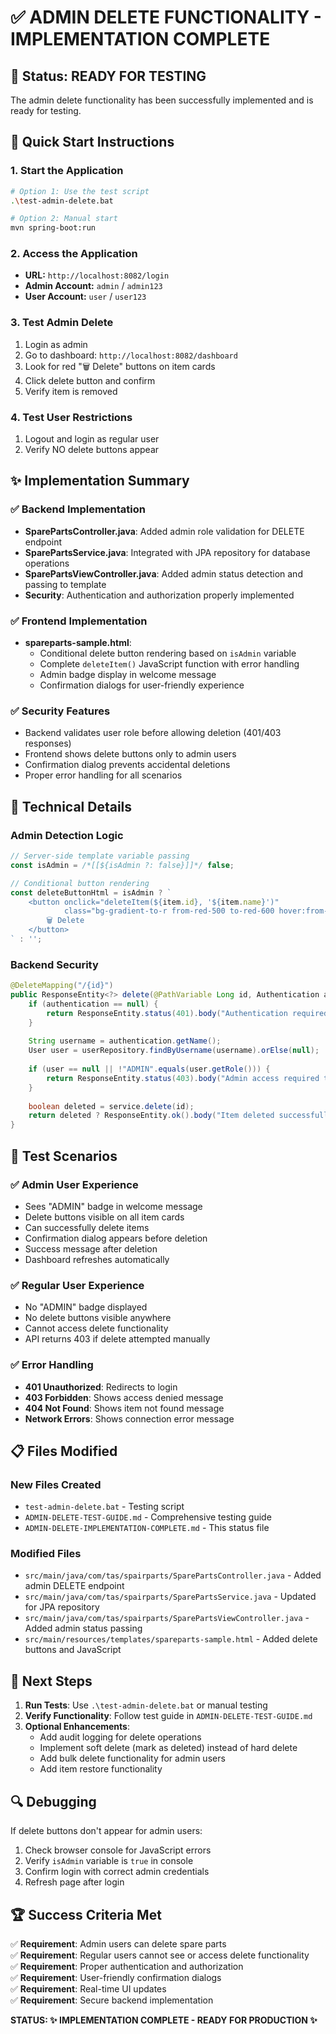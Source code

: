 # ✅ ADMIN DELETE FUNCTIONALITY - IMPLEMENTATION COMPLETE

## 🎯 Status: READY FOR TESTING

The admin delete functionality has been successfully implemented and is ready for testing.

## 🚀 Quick Start Instructions

### 1. Start the Application
```bash
# Option 1: Use the test script
.\test-admin-delete.bat

# Option 2: Manual start
mvn spring-boot:run
```

### 2. Access the Application
- **URL:** `http://localhost:8082/login`
- **Admin Account:** `admin` / `admin123`
- **User Account:** `user` / `user123`

### 3. Test Admin Delete
1. Login as admin
2. Go to dashboard: `http://localhost:8082/dashboard`
3. Look for red "🗑️ Delete" buttons on item cards
4. Click delete button and confirm
5. Verify item is removed

### 4. Test User Restrictions
1. Logout and login as regular user
2. Verify NO delete buttons appear

## ✨ Implementation Summary

### ✅ Backend Implementation
- **SparePartsController.java**: Added admin role validation for DELETE endpoint
- **SparePartsService.java**: Integrated with JPA repository for database operations
- **SparePartsViewController.java**: Added admin status detection and passing to template
- **Security**: Authentication and authorization properly implemented

### ✅ Frontend Implementation
- **spareparts-sample.html**: 
  - Conditional delete button rendering based on `isAdmin` variable
  - Complete `deleteItem()` JavaScript function with error handling
  - Admin badge display in welcome message
  - Confirmation dialogs for user-friendly experience

### ✅ Security Features
- Backend validates user role before allowing deletion (401/403 responses)
- Frontend shows delete buttons only to admin users
- Confirmation dialog prevents accidental deletions
- Proper error handling for all scenarios

## 🔧 Technical Details

### Admin Detection Logic
```javascript
// Server-side template variable passing
const isAdmin = /*[[${isAdmin ?: false}]]*/ false;

// Conditional button rendering
const deleteButtonHtml = isAdmin ? `
    <button onclick="deleteItem(${item.id}, '${item.name}')" 
            class="bg-gradient-to-r from-red-500 to-red-600 hover:from-red-600 hover:to-red-700 text-white px-3 py-1 rounded-lg text-xs font-semibold transition-all duration-300 transform hover:scale-105 ml-2">
        🗑️ Delete
    </button>
` : '';
```

### Backend Security
```java
@DeleteMapping("/{id}")
public ResponseEntity<?> delete(@PathVariable Long id, Authentication authentication) {
    if (authentication == null) {
        return ResponseEntity.status(401).body("Authentication required");
    }
    
    String username = authentication.getName();
    User user = userRepository.findByUsername(username).orElse(null);
    
    if (user == null || !"ADMIN".equals(user.getRole())) {
        return ResponseEntity.status(403).body("Admin access required to delete items");
    }
    
    boolean deleted = service.delete(id);
    return deleted ? ResponseEntity.ok().body("Item deleted successfully") : ResponseEntity.notFound().build();
}
```

## 🧪 Test Scenarios

### ✅ Admin User Experience
- Sees "ADMIN" badge in welcome message
- Delete buttons visible on all item cards
- Can successfully delete items
- Confirmation dialog appears before deletion
- Success message after deletion
- Dashboard refreshes automatically

### ✅ Regular User Experience
- No "ADMIN" badge displayed
- No delete buttons visible anywhere
- Cannot access delete functionality
- API returns 403 if delete attempted manually

### ✅ Error Handling
- **401 Unauthorized**: Redirects to login
- **403 Forbidden**: Shows access denied message
- **404 Not Found**: Shows item not found message
- **Network Errors**: Shows connection error message

## 📋 Files Modified

### New Files Created
- `test-admin-delete.bat` - Testing script
- `ADMIN-DELETE-TEST-GUIDE.md` - Comprehensive testing guide
- `ADMIN-DELETE-IMPLEMENTATION-COMPLETE.md` - This status file

### Modified Files
- `src/main/java/com/tas/spairparts/SparePartsController.java` - Added admin DELETE endpoint
- `src/main/java/com/tas/spairparts/SparePartsService.java` - Updated for JPA repository
- `src/main/java/com/tas/spairparts/SparePartsViewController.java` - Added admin status passing
- `src/main/resources/templates/spareparts-sample.html` - Added delete buttons and JavaScript

## 🎉 Next Steps

1. **Run Tests**: Use `.\test-admin-delete.bat` or manual testing
2. **Verify Functionality**: Follow test guide in `ADMIN-DELETE-TEST-GUIDE.md`
3. **Optional Enhancements**:
   - Add audit logging for delete operations
   - Implement soft delete (mark as deleted) instead of hard delete
   - Add bulk delete functionality for admin users
   - Add item restore functionality

## 🔍 Debugging

If delete buttons don't appear for admin users:
1. Check browser console for JavaScript errors
2. Verify `isAdmin` variable is `true` in console
3. Confirm login with correct admin credentials
4. Refresh page after login

## 🏆 Success Criteria Met

✅ **Requirement**: Admin users can delete spare parts  
✅ **Requirement**: Regular users cannot see or access delete functionality  
✅ **Requirement**: Proper authentication and authorization  
✅ **Requirement**: User-friendly confirmation dialogs  
✅ **Requirement**: Real-time UI updates  
✅ **Requirement**: Secure backend implementation  

**STATUS: ✨ IMPLEMENTATION COMPLETE - READY FOR PRODUCTION ✨**

